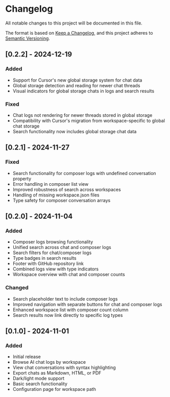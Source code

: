 # Changelog

All notable changes to this project will be documented in this file.

The format is based on [Keep a Changelog](https://keepachangelog.com/en/1.0.0/),
and this project adheres to [Semantic Versioning](https://semver.org/spec/v2.0.0.html).

## [0.2.2] - 2024-12-19

### Added
- Support for Cursor's new global storage system for chat data
- Global storage detection and reading for newer chat threads
- Visual indicators for global storage chats in logs and search results

### Fixed
- Chat logs not rendering for newer threads stored in global storage
- Compatibility with Cursor's migration from workspace-specific to global chat storage
- Search functionality now includes global storage chat data

## [0.2.1] - 2024-11-27

### Fixed
- Search functionality for composer logs with undefined conversation property
- Error handling in composer list view
- Improved robustness of search across workspaces
- Handling of missing workspace.json files
- Type safety for composer conversation arrays

## [0.2.0] - 2024-11-04

### Added
- Composer logs browsing functionality
- Unified search across chat and composer logs
- Search filters for chat/composer logs
- Type badges in search results
- Footer with GitHub repository link
- Combined logs view with type indicators
- Workspace overview with chat and composer counts

### Changed
- Search placeholder text to include composer logs
- Improved navigation with separate buttons for chat and composer logs
- Enhanced workspace list with composer count column
- Search results now link directly to specific log types

## [0.1.0] - 2024-11-01

### Added
- Initial release
- Browse AI chat logs by workspace
- View chat conversations with syntax highlighting
- Export chats as Markdown, HTML, or PDF
- Dark/light mode support
- Basic search functionality
- Configuration page for workspace path 